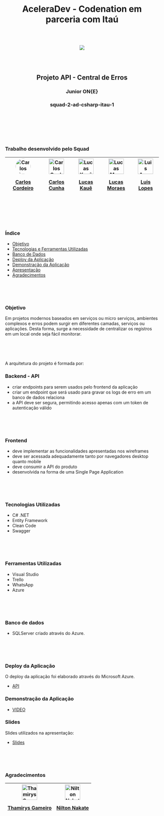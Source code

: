 <h1 align="center">AceleraDev - Codenation em parceria com Itaú</h1>
<br/>
<br/>
<p align="center">
<img style="align-self: center;" src="https://user-images.githubusercontent.com/50468352/81487897-a1499780-9238-11ea-8239-22a62f4f14b8.png" />
</p>
<br/>
<br/>

<h2 align="center">Projeto API - Central de Erros</h2>
<h3 align="center">Junior ON{E}</h3>
<h3 align="center">squad-2-ad-csharp-itau-1</h3>
<br/>
<br/>
<br/>
<br/>
<br/>


### Trabalho desenvolvido pelo Squad

| <a href="https://www.linkedin.com/in/carloscordeiro96/" target="_blank"><img title="Carlos Cordeiro" style="border-radius: 50%" src="https://media-exp1.licdn.com/dms/image/C4D03AQEzmOm2YXv9Rg/profile-displayphoto-shrink_200_200/0?e=1594252800&amp;v=beta&amp;t=7FxPDtbo14ySmaoG7JwC_YxRV1Go5WUZzu5J6vkyKqA" alt="Carlos Cordeiro"  width="50" height="50"> <p style="align-self: center">Carlos Cordeiro</p></a> | <a href="https://www.linkedin.com/in/carlos-eduardo-santana-88ti/" target="_blank"><img title="Carlos Cunha" src="https://media-exp1.licdn.com/dms/image/C4D03AQGo9T2T7l2Zlw/profile-displayphoto-shrink_200_200/0?e=1594252800&amp;v=beta&amp;t=KvHcnlqoYVggcVDs3GT91bOhWYHMnPiGAgV_s-qV2Bk" alt="Carlos Cunha" width="50" height="50"> <p style="align-self: center">Carlos Cunha</p> | <a href="https://www.linkedin.com/in/lucas-kau%C3%AA-359b21181/" target="_blank"><img title="Lucas Kauê" src="https://media-exp1.licdn.com/dms/image/C4E03AQGpCshHUY2Tfw/profile-displayphoto-shrink_200_200/0?e=1594252800&amp;v=beta&amp;t=e2eSJVcC96AAwr-ffqUXlsITWu8Tbh02sl8ToCsf8b0" loading="lazy" alt="Lucas Kauê" width="50" height="50"> <p style="align-self: center">Lucas Kauê</p></a> | <a href="https://www.linkedin.com/in/lucas-moraes-silva/" target="_blank"><img title="Lucas Moraes" src="https://media-exp1.licdn.com/dms/image/C4D03AQETiYQYsmzqrQ/profile-displayphoto-shrink_200_200/0?e=1594252800&amp;v=beta&amp;t=InMAdt5V8jmv7MrdA5mgLNrN2A5zlEoXv9szOXRu81w" alt="Lucas Moraes" width="50" height="50"> <p style="align-self: center">Lucas Moraes</p></a> | <a href="https://www.linkedin.com/in/luislopessilva/" target="_blank"><img title="Luis Augusto Lopes Silva" src="https://media-exp1.licdn.com/dms/image/C4D03AQHkclgVtAhfKA/profile-displayphoto-shrink_200_200/0?e=1594252800&amp;v=beta&amp;t=nk0Eo2DfrOENnU_kt74SioG3hG5DGqe2sugvIXGbH_U" alt="Luis Augusto Lopes Silva"  width="50" height="50"><p style="align-self: center"> Luis Lopes</p></a>
| ----- | ----- | ---- | -----| ----- 
  
<br/>
<br/>
<br/>
<br/>





### Índice
* [Objetivo](#objetivo)
* [Tecnologias e Ferramentas Utilizadas](#tecnologias-utilizadas)
* [Banco de Dados](#banco-de-dados)
* [Deploy da Aplicação](#deploy-da-aplicação)
* [Demonstração da Aplicação](#demonstração-da-Aplicação)
* [Apresentação](#slides)
* [Agradecimentos](#agradecimentos)

<br/>
<br/>
<br/>

### Objetivo
Em projetos modernos baseados em serviços ou micro serviços, ambientes complexos e erros podem surgir em diferentes camadas, serviços ou aplicações. 
Desta forma, surge a necessidade de centralizar os registros em um local onde seja fácil monitorar.

<br/>
<br/>
<br/>

A arquitetura do projeto é formada por:

### Backend - API
- criar endpoints para serem usados pelo frontend da aplicação
- criar um endpoint que será usado para gravar os logs de erro em um banco de dados relaciona
- a API deve ser segura, permitindo acesso apenas com um token de autenticação válido

<br/>
<br/>
<br/>

### Frontend
- deve implementar as funcionalidades apresentadas nos wireframes
- deve ser acessada adequadamente tanto por navegadores desktop quanto mobile
- deve consumir a API do produto
- desenvolvida na forma de uma Single Page Application

<br/>
<br/>
<br/>

### Tecnologias Utilizadas
- C# .NET
- Entity Framework
- Clean Code 
- Swagger

<br/>
<br/>
<br/>

### Ferramentas Utilizadas 
- Visual Studio
- Trello
- WhatsApp
- Azure 

<br/>
<br/>
<br/>

### Banco de dados
- SQLServer criado através do Azure.

<br/>
<br/>
<br/>

### Deploy da Aplicação
O deploy da aplicação foi elaborado através do Microsoft Azure.
* [API](http://centralerroscodenation.azurewebsites.net/swagger/index.html)

### Demonstração da Aplicação
* [VIDEO]()

### Slides
Slides utilizados na apresentação:
* [Slides](https://github.com/lunadis/central-erros/files/4625383/Junior.on.e.pdf)

<br/>
<br/>
<br/>

### Agradecimentos
| <a href="https://www.linkedin.com/in/thamirys-gameiro-5535a520/" target="_blank"><img title="Thamirys Gameiro" src="https://media-exp1.licdn.com/dms/image/C4E03AQGXLLYOh-s-_Q/profile-displayphoto-shrink_200_200/0?e=1594857600&amp;v=beta&amp;t=NiqY9z0a4x3qvtLG6syepS1Cj7SDzhgwnIhqbt2Su5c" alt="Thamirys Gameiro" width="50" height="50"> <p style="align-self: center">Thamirys Gameiro</p></a> | <a href="https://www.linkedin.com/in/niltonnakate/" target="_blank"><img title="Nilton Nakate" src="https://media-exp1.licdn.com/dms/image/C4E03AQH3dvlaF3_0EQ/profile-displayphoto-shrink_200_200/0?e=1594857600&amp;v=beta&amp;t=W4oidz5dsTcdakeQpdmb5rS9HHrYfec3eYSr3UI8yF0" loading="lazy" alt="Nilton Nakate" width="50" height="50"> <p style="align-self: center">Nilton Nakate</p> 
| ----- | ----- |
